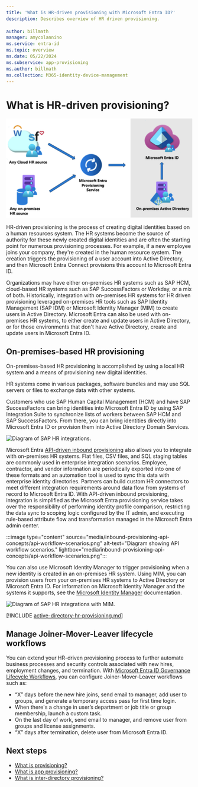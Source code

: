 ```yaml
---
title: 'What is HR-driven provisioning with Microsoft Entra ID?'
description: Describes overview of HR driven provisioning.

author: billmath
manager: amycolannino
ms.service: entra-id
ms.topic: overview
ms.date: 05/22/2024
ms.subservice: app-provisioning
ms.author: billmath
ms.collection: M365-identity-device-management
---
```


# What is HR-driven provisioning?

![HR provisioning](./media/what-is-hr-driven-provisioning/cloud2a.png)

HR-driven provisioning is the process of creating digital identities based on a human resources system. The HR systems become the source of authority for these newly created digital identities and are often the starting point for numerous provisioning processes. For example, if a new employee joins your company, they're created in the human resource system. The creation triggers the provisioning of a user account into Active Directory, and then Microsoft Entra Connect provisions this account to Microsoft Entra ID.

Organizations may have either on-premises HR systems such as SAP HCM, cloud-based HR systems such as SAP SuccessFactors or Workday, or a mix of both. Historically, integration with on-premises HR systems for HR driven provisioning leveraged on-premises HR tools such as SAP Identity Management (SAP IDM) or Microsoft Identity Manager (MIM) to create users in Active Directory. Microsoft Entra can also be used with on-premises HR systems, to either create and update users in Active Directory, or for those environments that don't have Active Directory, create and update users in Microsoft Entra ID.

## On-premises-based HR provisioning
On-premises-based HR provisioning is accomplished by using a local HR system and a means of provisioning new digital identities.

HR systems come in various packages, software bundles and may use SQL servers or files to exchange data with other systems.

Customers who use SAP Human Capital Management (HCM) and have SAP SuccessFactors can bring identities into Microsoft Entra ID by using SAP Integration Suite to synchronize lists of workers between SAP HCM and SAP SuccessFactors. From there, you can bring identities directly into Microsoft Entra ID or provision them into Active Directory Domain Services.

![Diagram of SAP HR integrations.](~/id-governance/media/sap/sap-hr-no-MIM.png)

Microsoft Entra [API-driven inbound provisioning](inbound-provisioning-api-concepts.md) also allows you to integrate with on-premises HR systems. Flat files, CSV files, and SQL staging tables are commonly used in enterprise integration scenarios. Employee, contractor, and vendor information are periodically exported into one of these formats and an automation tool is used to sync this data with enterprise identity directories. Partners can build custom HR connectors to meet different integration requirements around data flow from systems of record to Microsoft Entra ID. With API-driven inbound provisioning, integration is simplified as the Microsoft Entra provisioning service takes over the responsibility of performing identity profile comparison, restricting the data sync to scoping logic configured by the IT admin, and executing rule-based attribute flow and transformation managed in the Microsoft Entra admin center.

:::image type="content" source="media/inbound-provisioning-api-concepts/api-workflow-scenarios.png" alt-text="Diagram showing API workflow scenarios." lightbox="media/inbound-provisioning-api-concepts/api-workflow-scenarios.png":::

You can also use Microsoft Identity Manager to trigger provisioning when a new identity is created in an on-premises HR system. Using MIM, you can provision users from your on-premises HR systems to Active Directory or Microsoft Entra ID. For information on Microsoft Identity Manager and the systems it supports, see the [Microsoft Identity Manager](/microsoft-identity-manager/microsoft-identity-manager-2016) documentation.

![Diagram of SAP HR integrations with MIM.](~/id-governance/media/sap/sap-hr.png)

[!INCLUDE [active-directory-hr-provisioning.md](~/includes/entra-hr-provisioning.md)]

## Manage Joiner-Mover-Leaver lifecycle workflows
You can extend your HR-driven provisioning process to further automate business processes and security controls associated with new hires, employment changes, and termination. With [Microsoft Entra ID Governance Lifecycle Workflows](~/id-governance/what-are-lifecycle-workflows.md), you can configure Joiner-Mover-Leaver workflows such as:  

- “X” days before the new hire joins, send email to manager, add user to groups, and generate a temporary access pass for first time login. 
- When there's a change in user’s department or job title or group membership, launch a custom task.  
- On the last day of work, send email to manager, and remove user from groups and license assignments.  
- “X” days after termination, delete user from Microsoft Entra ID.


## Next steps 
- [What is provisioning?](~/id-governance/what-is-provisioning.md)
- [What is app provisioning?](~/identity/app-provisioning/user-provisioning.md)
- [What is inter-directory provisioning?](~/identity/hybrid/what-is-inter-directory-provisioning.md)
